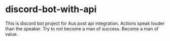 # discord-bot-with-api
This is discord bot project for Aus post api integration. Actions speak louder than the speaker. Try to not become a man of success. Become a man of value.
